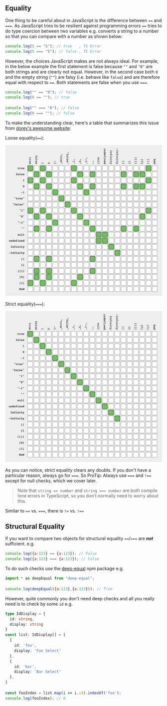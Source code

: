 ## Equality

One thing to be careful about in JavaScript is the difference between `==` and `===`. As JavaScript tries to
be resilient against programming errors `==` tries to do type coercion between two variables e.g. converts a
string to a number so that you can compare with a number as shown below:

```js
console.log(5 == "5"); // true   , TS Error
console.log(5 === "5"); // false , TS Error
```

However, the choices JavaScript makes are not always ideal. For example, in the below example the first statement is false
because `""` and `"0"` are both strings and are clearly not equal. However, in the second case both `0` and the
empty string (`""`) are falsy (i.e. behave like `false`) and are therefore equal with respect to `==`. Both statements
are false when you use `===`.

```js
console.log("" == "0"); // false
console.log(0 == ""); // true

console.log("" === "0"); // false
console.log(0 === ""); // false
```

To make the understanding clear, here's a table that summarizes this issue from [dorey's awesome website](https://dorey.github.io/JavaScript-Equality-Table/): 

Loose equality(`==`):

![loose equality table](../../images/loose-equality-table.png)

Strict equality(`===`):

![strict equality table](../../images/strict-equality-table.png)

As you can notice, strict equality clears any doubts. If you don't have a particular reason, always go for `===`. So ProTip: Always use `===` and `!==` except for null checks, which we cover later.

> Note that `string == number` and `string === number` are both compile time errors in TypeScript, so you don't normally need to worry about this.

Similar to `==` vs. `===`, there is `!=` vs. `!==`

## Structural Equality 
If you want to compare two objects for structural equality `==`/`===` are ***not*** sufficient. e.g. 

```js
console.log({a:123} == {a:123}); // False
console.log({a:123} === {a:123}); // False
```
To do such checks use the [deep-equal](https://www.npmjs.com/package/deep-equal) npm package e.g. 

```js
import * as deepEqual from "deep-equal";

console.log(deepEqual({a:123},{a:123})); // True
```

However, quite commonly you don't need deep checks and all you really need is to check by some `id` e.g. 

```ts
type IdDisplay = {
  id: string,
  display: string
}
const list: IdDisplay[] = [
  {
    id: 'foo',
    display: 'Foo Select'
  },
  {
    id: 'bar',
    display: 'Bar Select'
  },
]

const fooIndex = list.map(i => i.id).indexOf('foo');
console.log(fooIndex); // 0
```
